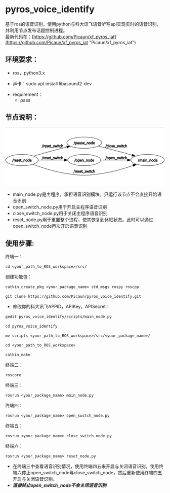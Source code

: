 # pyros_voice_identify
基于ros的语音识别，使用python与科大讯飞语音听写api实现实时的语音识别，并利用节点发布话题控制进程。  
最新代码在：[https://github.com/Picaun/xf_pyros_iat](https://github.com/Picaun/xf_pyros_iat "Picaun/xf_pyros_iat")  
## 环境要求：  
* ros，python3.x  
- 声卡：sudo apt install libasound2-dev
* requirement：  
    * pass
## 节点说明：  
![节点图](https://github.com/Picaun/xf_pyros_iat/blob/main/others/node_main.png "节点图")
* main_node.py是主程序，承担语音识别模块。只运行该节点不会直接开始语音识别  
* open_switch_node.py用于开启主程序语音识别  
* close_switch_node.py用于关闭主程序语音识别  
* reset_node.py用于重置整个进程，使其恢复到休眠状态。此时可以通过open_switch_node再次开启语音识别  
## 使用步骤:
终端一：   
```
cd <your_path_to_ROS_workspace>/src/
```
创建功能包：  
```
catkin_create_pkg <your_package_name> std_msgs rospy roscpp
```
```
git clone https://github.com/Picaun/pyros_voice_identify.git
```
* 修改你的科大讯飞APPID，APIKey，APISecret：
```
gedit pyros_voice_identify/scripts/main_node.py
```
```
cd pyros_voice_identify
```
```
mv scripts <your_path_to_ROS_workspace>/src/<your_package_name>/
```
```
cd <your_path_to_ROS_workspace>
```
```
catkin_make
```
终端二： 
```
roscore
```
终端三：  
```
rosrun <your_package_name> main_node.py
```
终端四：  
```
rosrun <your_package_name> open_switch_node.py
```
终端五：  
```
rosrun <your_package_name> close_switch_node.py
```
终端六：  
```
rosrun <your_package_name> reset_node.py
```
* 在终端三中查看语音识别情况，使用终端四五来开启与关闭语音识别，使用终端六停止open_switch_node与close_switch_node，然后重新使用终端四五开启与关闭语音识别。  
* ___直接终止open_switch_node不会关闭语音识别___
